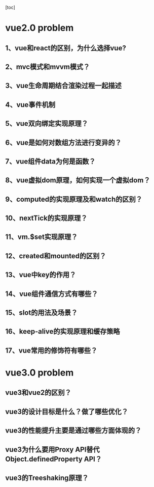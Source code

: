 
[toc]

# vue2.0 problem

## 1、vue和react的区别，为什么选择vue?

## 2、mvc模式和mvvm模式？

## 3、vue生命周期结合渲染过程一起描述

## 4、vue事件机制

## 5、vue双向绑定实现原理？

## 6、vue是如何对数组方法进行变异的？

## 7、vue组件data为何是函数？

## 8、vue虚拟dom原理，如何实现一个虚拟dom？

## 9、computed的实现原理及和watch的区别？

## 10、nextTick的实现原理？

## 11、vm.$set实现原理？

## 12、created和mounted的区别？

## 13、vue中key的作用？

## 14、vue组件通信方式有哪些？

## 15、slot的用法及场景？

## 16、keep-alive的实现原理和缓存策略

## 17、vue常用的修饰符有哪些？

# vue3.0 problem

## vue3和vue2的区别？

## vue3的设计目标是什么？做了哪些优化？

## vue3的性能提升主要是通过哪些方面体现的？

## vue3为什么要用Proxy API替代Object.definedProperty API？

## vue3的Treeshaking原理？




